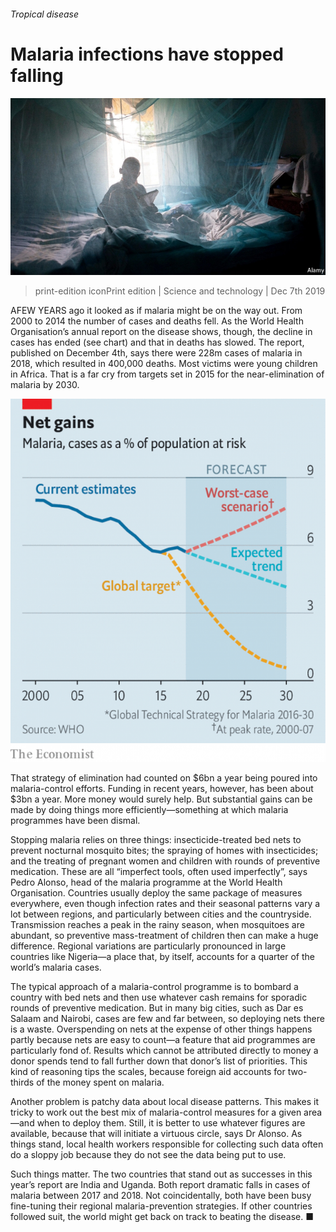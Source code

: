 ###### Tropical disease

# Malaria infections have stopped falling 

![image](images/20191207_stp005.jpg) 

> print-edition iconPrint edition | Science and technology | Dec 7th 2019 

AFEW YEARS ago it looked as if malaria might be on the way out. From 2000 to 2014 the number of cases and deaths fell. As the World Health Organisation’s annual report on the disease shows, though, the decline in cases has ended (see chart) and that in deaths has slowed. The report, published on December 4th, says there were 228m cases of malaria in 2018, which resulted in 400,000 deaths. Most victims were young children in Africa. That is a far cry from targets set in 2015 for the near-elimination of malaria by 2030. 

![image](images/20191207_STC949.png) 

That strategy of elimination had counted on $6bn a year being poured into malaria-control efforts. Funding in recent years, however, has been about $3bn a year. More money would surely help. But substantial gains can be made by doing things more efficiently—something at which malaria programmes have been dismal. 

Stopping malaria relies on three things: insecticide-treated bed nets to prevent nocturnal mosquito bites; the spraying of homes with insecticides; and the treating of pregnant women and children with rounds of preventive medication. These are all “imperfect tools, often used imperfectly”, says Pedro Alonso, head of the malaria programme at the World Health Organisation. Countries usually deploy the same package of measures everywhere, even though infection rates and their seasonal patterns vary a lot between regions, and particularly between cities and the countryside. Transmission reaches a peak in the rainy season, when mosquitoes are abundant, so preventive mass-treatment of children then can make a huge difference. Regional variations are particularly pronounced in large countries like Nigeria—a place that, by itself, accounts for a quarter of the world’s malaria cases. 

The typical approach of a malaria-control programme is to bombard a country with bed nets and then use whatever cash remains for sporadic rounds of preventive medication. But in many big cities, such as Dar es Salaam and Nairobi, cases are few and far between, so deploying nets there is a waste. Overspending on nets at the expense of other things happens partly because nets are easy to count—a feature that aid programmes are particularly fond of. Results which cannot be attributed directly to money a donor spends tend to fall further down that donor’s list of priorities. This kind of reasoning tips the scales, because foreign aid accounts for two-thirds of the money spent on malaria. 

Another problem is patchy data about local disease patterns. This makes it tricky to work out the best mix of malaria-control measures for a given area—and when to deploy them. Still, it is better to use whatever figures are available, because that will initiate a virtuous circle, says Dr Alonso. As things stand, local health workers responsible for collecting such data often do a sloppy job because they do not see the data being put to use. 

Such things matter. The two countries that stand out as successes in this year’s report are India and Uganda. Both report dramatic falls in cases of malaria between 2017 and 2018. Not coincidentally, both have been busy fine-tuning their regional malaria-prevention strategies. If other countries followed suit, the world might get back on track to beating the disease. ■ 

